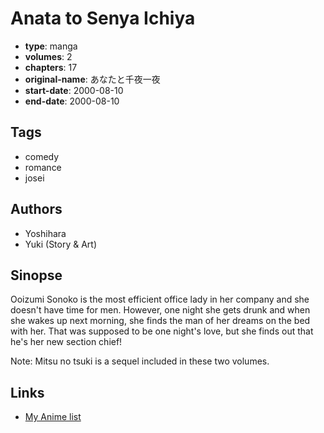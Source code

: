 # Anata to Senya Ichiya

-   **type**: manga
-   **volumes**: 2
-   **chapters**: 17
-   **original-name**: あなたと千夜一夜
-   **start-date**: 2000-08-10
-   **end-date**: 2000-08-10

## Tags

-   comedy
-   romance
-   josei

## Authors

-   Yoshihara
-   Yuki (Story & Art)

## Sinopse

Ooizumi Sonoko is the most efficient office lady in her company and she doesn't have time for men. However, one night she gets drunk and when she wakes up next morning, she finds the man of her dreams on the bed with her. That was supposed to be one night's love, but she finds out that he's her new section chief!

Note: Mitsu no tsuki is a sequel included in these two volumes.

## Links

-   [My Anime list](https://myanimelist.net/manga/14419/Anata_to_Senya_Ichiya)
